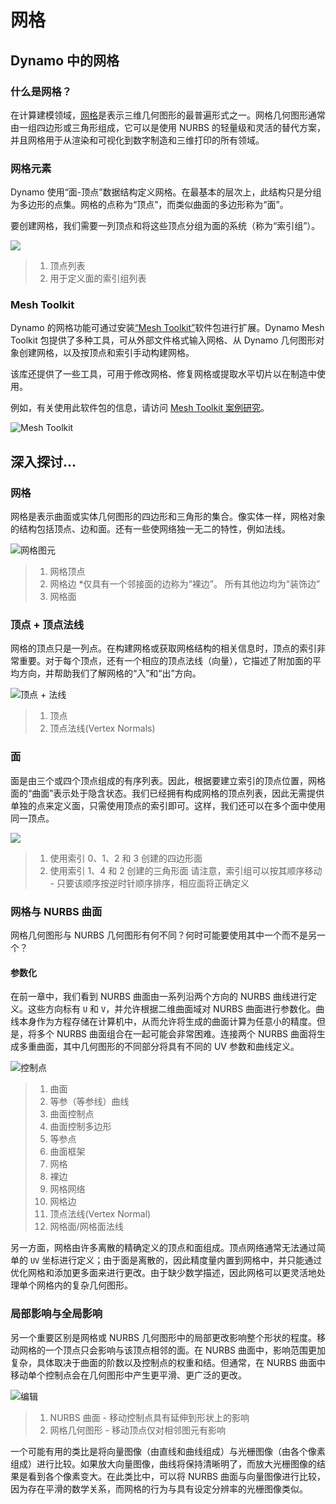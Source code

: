# 网格

## Dynamo 中的网格

### 什么是网格？

在计算建模领域，[网格](7-meshes.md#mesh)是表示三维几何图形的最普遍形式之一。网格几何图形通常由一组四边形或三角形组成，它可以是使用 NURBS 的轻量级和灵活的替代方案，并且网格用于从渲染和可视化到数字制造和三维打印的所有领域。

### 网格元素

Dynamo 使用“面-顶点”数据结构定义网格。在最基本的层次上，此结构只是分组为多边形的点集。网格的点称为“顶点”，而类似曲面的多边形称为“面”。

要创建网格，我们需要一列顶点和将这些顶点分组为面的系统（称为“索引组”）。

![](../images/5-2/7/meshes-meshelements.jpg)

> 1. 顶点列表
> 2. 用于定义面的索引组列表

### Mesh Toolkit

Dynamo 的网格功能可通过安装[“Mesh Toolkit”](https://github.com/DynamoDS/Dynamo/wiki/Dynamo-Mesh-Toolkit)软件包进行扩展。Dynamo Mesh Toolkit 包提供了多种工具，可从外部文件格式输入网格、从 Dynamo 几何图形对象创建网格，以及按顶点和索引手动构建网格。

该库还提供了一些工具，可用于修改网格、修复网格或提取水平切片以在制造中使用。

例如，有关使用此软件包的信息，请访问 [Mesh Toolkit 案例研究](../../custom-nodes-and-packages/11-packages/11-2\_mesh-toolkit.md)。

![Mesh Toolkit](../images/5-2/7/meshes-meshtoolkitstandfordbunny.jpg)

## 深入探讨...

### 网格

网格是表示曲面或实体几何图形的四边形和三角形的集合。像实体一样，网格对象的结构包括顶点、边和面。还有一些使网络独一无二的特性，例如法线。

![网格图元](../images/5-2/7/MeshElements2.jpg)

> 1. 网格顶点
> 2. 网格边 *仅具有一个邻接面的边称为“裸边”。 所有其他边均为“装饰边”
> 3. 网格面

### 顶点 + 顶点法线

网格的顶点只是一列点。在构建网格或获取网格结构的相关信息时，顶点的索引非常重要。对于每个顶点，还有一个相应的顶点法线（向量），它描述了附加面的平均方向，并帮助我们了解网格的“入”和“出”方向。

![顶点 + 法线](../images/5-2/7/vertexNormals.jpg)

> 1. 顶点
> 2. 顶点法线(Vertex Normals)

### 面

面是由三个或四个顶点组成的有序列表。因此，根据要建立索引的顶点位置，网格面的“曲面”表示处于隐含状态。我们已经拥有构成网格的顶点列表，因此无需提供单独的点来定义面，只需使用顶点的索引即可。这样，我们还可以在多个面中使用同一顶点。

![](../images/5-2/7/meshFaces.jpg)

> 1. 使用索引 0、1、2 和 3 创建的四边形面
> 2. 使用索引 1、4 和 2 创建的三角形面 请注意，索引组可以按其顺序移动 - 只要该顺序按逆时针顺序排序，相应面将正确定义

### 网格与 NURBS 曲面

网格几何图形与 NURBS 几何图形有何不同？何时可能要使用其中一个而不是另一个？

#### 参数化

在前一章中，我们看到 NURBS 曲面由一系列沿两个方向的 NURBS 曲线进行定义。这些方向标有 `U` 和 `V`，并允许根据二维曲面域对 NURBS 曲面进行参数化。曲线本身作为方程存储在计算机中，从而允许将生成的曲面计算为任意小的精度。但是，将多个 NURBS 曲面组合在一起可能会非常困难。连接两个 NURBS 曲面将生成多重曲面，其中几何图形的不同部分将具有不同的 UV 参数和曲线定义。

![控制点](../images/5-2/7/NURBSvsMESH-01.jpg)

> 1. 曲面
> 2. 等参（等参线）曲线
> 3. 曲面控制点
> 4. 曲面控制多边形
> 5. 等参点
> 6. 曲面框架
> 7. 网格
> 8. 裸边
> 9. 网格网络
> 10. 网格边
> 11. 顶点法线(Vertex Normal)
> 12. 网格面/网格面法线

另一方面，网格由许多离散的精确定义的顶点和面组成。顶点网络通常无法通过简单的 `UV` 坐标进行定义；由于面是离散的，因此精度量内置到网格中，并只能通过优化网格和添加更多面来进行更改。由于缺少数学描述，因此网格可以更灵活地处理单个网格内的复杂几何图形。

### 局部影响与全局影响

另一个重要区别是网格或 NURBS 几何图形中的局部更改影响整个形状的程度。移动网格的一个顶点只会影响与该顶点相邻的面。在 NURBS 曲面中，影响范围更加复杂，具体取决于曲面的阶数以及控制点的权重和结。但通常，在 NURBS 曲面中移动单个控制点会在几何图形中产生更平滑、更广泛的更改。

![编辑](../images/5-2/7/NURBSvsMESH-02.jpg)

> 1. NURBS 曲面 - 移动控制点具有延伸到形状上的影响
> 2. 网格几何图形 - 移动顶点仅对相邻图元有影响

一个可能有用的类比是将向量图像（由直线和曲线组成）与光栅图像（由各个像素组成）进行比较。如果放大向量图像，曲线将保持清晰明了，而放大光栅图像的结果是看到各个像素变大。在此类比中，可以将 NURBS 曲面与向量图像进行比较，因为存在平滑的数学关系，而网格的行为与具有设定分辨率的光栅图像类似。

##
